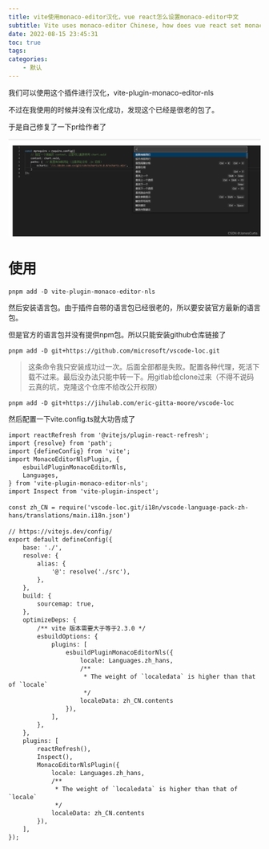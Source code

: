 ```yaml
---
title: vite使用monaco-editor汉化，vue react怎么设置monaco-editor中文
subtitle: Vite uses monaco-editor Chinese, how does vue react set monaco-editor Chinese
date: 2022-08-15 23:45:31
toc: true
tags: 
categories: 
    - 默认
---
```


我们可以使用这个插件进行汉化，vite-plugin-monaco-editor-nls

不过在我使用的时候并没有汉化成功，发现这个已经是很老的包了。

于是自己修复了一下pr给作者了

![16936513475351693651346745.png](https://raw.githubusercontent.com/eric-gitta-moore/eric-gitta-moore.github.io/main/static/images/16936513475351693651346745.png)

#  使用

```
pnpm add -D vite-plugin-monaco-editor-nls
```



然后安装语言包。由于插件自带的语言包已经很老的，所以要安装官方最新的语言包。

但是官方的语言包并没有提供npm包。所以只能安装github仓库链接了

```
pnpm add -D git+https://github.com/microsoft/vscode-loc.git
```



> 这条命令我只安装成功过一次。后面全部都是失败。配置各种代理，死活下载不过来。最后没办法只能中转一下。用gitlab给clone过来（不得不说码云真的坑，克隆这个仓库不给改公开权限）

```
pnpm add -D git+https://jihulab.com/eric-gitta-moore/vscode-loc
```



 然后配置一下vite.config.ts就大功告成了

```
import reactRefresh from '@vitejs/plugin-react-refresh';
import {resolve} from 'path';
import {defineConfig} from 'vite';
import MonacoEditorNlsPlugin, {
    esbuildPluginMonacoEditorNls,
    Languages,
} from 'vite-plugin-monaco-editor-nls';
import Inspect from 'vite-plugin-inspect';

const zh_CN = require('vscode-loc.git/i18n/vscode-language-pack-zh-hans/translations/main.i18n.json')

// https://vitejs.dev/config/
export default defineConfig({
    base: './',
    resolve: {
        alias: {
            '@': resolve('./src'),
        },
    },
    build: {
        sourcemap: true,
    },
    optimizeDeps: {
        /** vite 版本需要大于等于2.3.0 */
        esbuildOptions: {
            plugins: [
                esbuildPluginMonacoEditorNls({
                    locale: Languages.zh_hans,
                    /**
                     * The weight of `localedata` is higher than that of `locale`
                     */
                    localeData: zh_CN.contents
                }),
            ],
        },
    },
    plugins: [
        reactRefresh(),
        Inspect(),
        MonacoEditorNlsPlugin({
            locale: Languages.zh_hans,
            /**
             * The weight of `localedata` is higher than that of `locale`
             */
            localeData: zh_CN.contents
        }),
    ],
});
```

